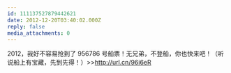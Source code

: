 ```yaml
---
id: 111137527879442621
date: 2012-12-20T03:40:02.000Z
reply: false
media_attachments: 0
---
```


2012，我好不容易抢到了 956786 号船票！无兄弟，不登船，你也快来吧！（听说船上有宝藏，先到先得！）>>http://url.cn/96i6eR 

